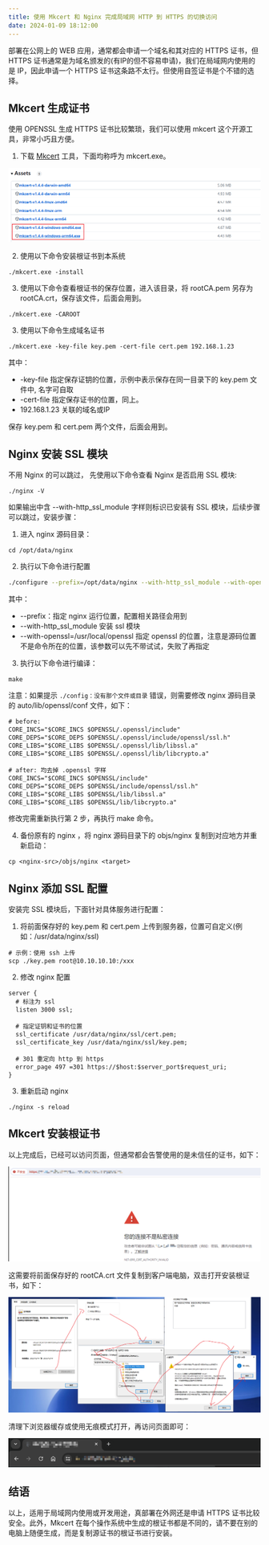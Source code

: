 ```yaml
---
title: 使用 Mkcert 和 Nginx 完成局域网 HTTP 到 HTTPS 的切换访问
date: 2024-01-09 18:12:00
---
```


部署在公网上的 WEB 应用，通常都会申请一个域名和其对应的 HTTPS 证书，但 HTTPS 证书通常是为域名颁发的(有IP的但不容易申请)，我们在局域网内使用的是 IP，因此申请一个 HTTPS 证书这条路不太行。但使用自签证书是个不错的选择。

## Mkcert 生成证书

使用 OPENSSL 生成 HTTPS 证书比较繁琐，我们可以使用 mkcert 这个开源工具，非常小巧且方便。

1. 下载 [Mkcert](https://github.com/FiloSottile/mkcert/releases/tag/v1.4.4) 工具，下面均称呼为 mkcert.exe。

![Alt text](./image.png)

2. 使用以下命令安装根证书到本系统

```
./mkcert.exe -install
```

3. 使用以下命令查看根证书的保存位置，进入该目录，将 rootCA.pem 另存为 rootCA.crt，保存该文件，后面会用到。

```
./mkcert.exe -CAROOT
```

3. 使用以下命令生成域名证书

```
./mkcert.exe -key-file key.pem -cert-file cert.pem 192.168.1.23
```

其中：

- -key-file 指定保存证钥的位置，示例中表示保存在同一目录下的 key.pem 文件中, 名字可自取
- -cert-file 指定保存证书的位置，同上。
- 192.168.1.23 关联的域名或IP

保存 key.pem 和 cert.pem 两个文件，后面会用到。

## Nginx 安装 SSL 模块

不用 Nginx 的可以跳过， 先使用以下命令查看 Nginx 是否启用 SSL 模块:

```
./nginx -V
```

如果输出中含 --with-http_ssl_module 字样则标识已安装有 SSL 模块，后续步骤可以跳过，安装步骤：

1. 进入 nginx 源码目录：

```
cd /opt/data/nginx
```

2. 执行以下命令进行配置

```bash
./configure --prefix=/opt/data/nginx --with-http_ssl_module --with-openssl=/usr/local/openssl
```

其中：
- --prefix：指定 nginx 运行位置，配置相关路径会用到
- --with-http_ssl_module 安装 ssl 模块
- --with-openssl=/usr/local/openssl 指定 openssl 的位置，注意是源码位置不是命令所在的位置，该参数可以先不带试试，失败了再指定

3. 执行以下命令进行编译：

```
make
```

注意：如果提示 `./config：没有那个文件或目录` 错误，则需要修改 nginx 源码目录的 auto/lib/openssl/conf 文件，如下：

```
# before:
CORE_INCS="$CORE_INCS $OPENSSL/.openssl/include"
CORE_DEPS="$CORE_DEPS $OPENSSL/.openssl/include/openssl/ssl.h"
CORE_LIBS="$CORE_LIBS $OPENSSL/.openssl/lib/libssl.a"
CORE_LIBS="$CORE_LIBS $OPENSSL/.openssl/lib/libcrypto.a"

# after: 均去掉 .openssl 字样
CORE_INCS="$CORE_INCS $OPENSSL/include"
CORE_DEPS="$CORE_DEPS $OPENSSL/include/openssl/ssl.h"
CORE_LIBS="$CORE_LIBS $OPENSSL/lib/libssl.a"
CORE_LIBS="$CORE_LIBS $OPENSSL/lib/libcrypto.a"
```

修改完需重新执行第 2 步，再执行 make 命令。

4. 备份原有的 nginx ，将 nginx 源码目录下的 objs/nginx 复制到对应地方并重新启动：

```
cp <nginx-src>/objs/nginx <target>
```

## Nginx 添加 SSL 配置

安装完 SSL 模块后，下面针对具体服务进行配置：

1. 将前面保存好的 key.pem 和 cert.pem 上传到服务器，位置可自定义(例如：/usr/data/nginx/ssl)

```
# 示例：使用 ssh 上传
scp ./key.pem root@10.10.10.10:/xxx
```

2. 修改 nginx 配置

```nginx
server {
  # 标注为 ssl
  listen 3000 ssl;

  # 指定证钥和证书的位置
  ssl_certificate /usr/data/nginx/ssl/cert.pem;
  ssl_certificate_key /usr/data/nginx/ssl/key.pem;

  # 301 重定向 http 到 https
  error_page 497 =301 https://$host:$server_port$request_uri;
}
```

3. 重新启动 nginx

```
./nginx -s reload
```

## Mkcert 安装根证书

以上完成后，已经可以访问页面，但通常都会告警使用的是未信任的证书，如下：

![Alt text](./image-2.png)

这需要将前面保存好的 rootCA.crt 文件复制到客户端电脑，双击打开安装根证书，如下：

![Alt text](./image-1.png)

清理下浏览器缓存或使用无痕模式打开，再访问页面即可：

![Alt text](./image-3.png)

## 结语

以上，适用于局域网内使用或开发用途，真部署在外网还是申请 HTTPS 证书比较安全。此外，Mkcert 在每个操作系统中生成的根证书都是不同的，请不要在别的电脑上随便生成，而是复制源证书的根证书进行安装。